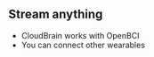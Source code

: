 <h2 class="bullet">Stream anything</h2>
<ul>
    <li>CloudBrain works with OpenBCI</li>
    <li>You can connect other wearables</li>
</ul>